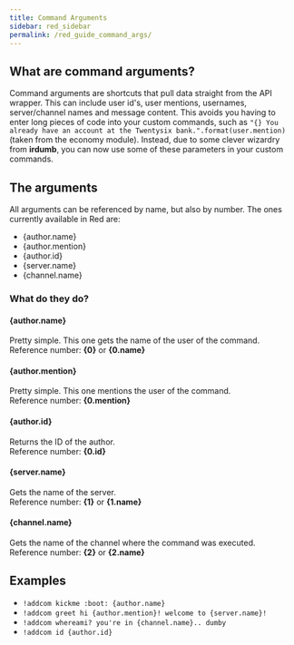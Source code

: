 ```yaml
---
title: Command Arguments
sidebar: red_sidebar
permalink: /red_guide_command_args/
---
```


## What are command arguments?

Command arguments are shortcuts that pull data straight from the API wrapper. This can include user id's, user mentions, usernames, server/channel names and message content. This avoids you having to enter long pieces of code into your custom commands, such as `"{} You already have an account at the Twentysix bank.".format(user.mention)` (taken from the economy module). Instead, due to some clever wizardry from **irdumb**, you can now use some of these parameters in your custom commands.

## The arguments

All arguments can be referenced by name, but also by number. The ones currently available in Red are:  
* {author.name}
* {author.mention}
* {author.id}
* {server.name}
* {channel.name}

### What do they do?

#### {author.name}

Pretty simple. This one gets the name of the user of the command.  
Reference number: **{0}** or **{0.name}**

#### {author.mention}

Pretty simple. This one mentions the user of the command.  
Reference number: **{0.mention}**

#### {author.id}

Returns the ID of the author.  
Reference number: **{0.id}**

#### {server.name}

Gets the name of the server.  
Reference number: **{1}** or **{1.name}**

#### {channel.name}

Gets the name of the channel where the command was executed.  
Reference number: **{2}** or **{2.name}**

## Examples

* `!addcom kickme :boot: {author.name}`
* `!addcom greet hi {author.mention}! welcome to {server.name}!`
* `!addcom whereami? you're in {channel.name}.. dumby`
* `!addcom id {author.id}`